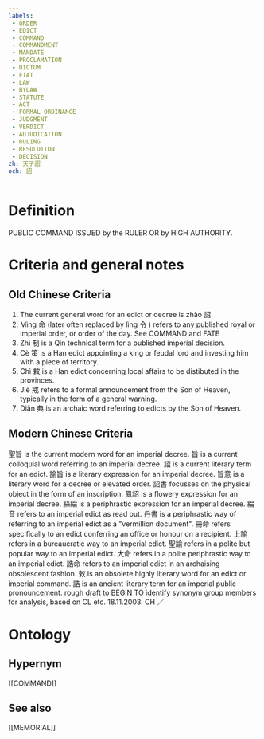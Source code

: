 ```yaml
---
labels: 
 - ORDER
 - EDICT
 - COMMAND
 - COMMANDMENT
 - MANDATE
 - PROCLAMATION
 - DICTUM
 - FIAT
 - LAW
 - BYLAW
 - STATUTE
 - ACT
 - FORMAL ORDINANCE
 - JUDGMENT
 - VERDICT
 - ADJUDICATION
 - RULING
 - RESOLUTION
 - DECISION
zh: 天子詔
och: 詔
---
```


# Definition
PUBLIC COMMAND ISSUED by the RULER OR by HIGH AUTHORITY.
# Criteria and general notes
## Old Chinese Criteria
1. The current general word for an edict or decree is zhào 詔.
2. Mìng 命 (later often replaced by lìng 令 ) refers to any published royal or imperial order, or order of the day. See COMMAND and FATE
3. Zhì 制 is a Qin technical term for a published imperial decision.
4. Cè 策 is a Han edict appointing a king or feudal lord and investing him with a piece of territory.
5. Chì 敕 is a Han edict concerning local affairs to be distibuted in the provinces.
6. Jiè 戒 refers to a formal announcement from the Son of Heaven, typically in the form of a general warning.
7. Diǎn 典 is an archaic word referring to edicts by the Son of Heaven.
## Modern Chinese Criteria
聖旨 is the current modern word for an imperial decree.
旨 is a current colloquial word referring to an imperial decree.
詔 is a current literary term for an edict.
諭旨 is a literary expression for an imperial decree.
旨意 is a literary word for a decree or elevated order.
詔書 focusses on the physical object in the form of an inscription.
鳳詔 is a flowery expression for an imperial decree.
絲綸 is a periphrastic expression for an imperial decree.
綸音 refers to an imperial edict as read out.
丹書 is a periphrastic way of referring to an imperial edict as a "vermillion document".
冊命 refers specifically to an edict conferring an office or honour on a recipient.
上諭 refers in a bureaucratic way to an imperial edict.
聖諭 refers in a polite but popular way to an imperial edict.
大命 refers in a polite periphrastic way to an imperial edict.
誥命 refers to an imperial edict in an archaising obsolescent fashion.
敕 is an obsolete highly literary word for an edict or imperial command.
誥 is an ancient literary term for an imperial public pronouncement.
rough draft to BEGIN TO identify synonym group members for analysis, based on CL etc. 18.11.2003. CH ／
# Ontology

## Hypernym
[[COMMAND]]
## See also
[[MEMORIAL]]